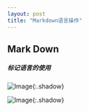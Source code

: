 ```yaml
---
layout: post
title: "Markdown语言操作"
---
```


## Mark Down

##### 标记语言的使用

![Image](https://xusenfeng.github.io/myimages/1.jpg){:.shadow}

![Image](https://xusenfeng.github.io/myimages/2.jpg){:.shadow}



